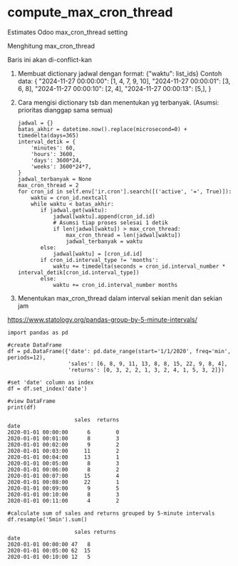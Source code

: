 # compute_max_cron_thread
Estimates Odoo max_cron_thread setting

Menghitung max_cron_thread

Baris ini akan di-conflict-kan

1. Membuat dictionary jadwal dengan format: {"waktu": list_ids}
   Contoh data:
   {
       "2024-11-27 00:00:00": [1, 4, 7, 9, 10],
       "2024-11-27 00:00:01": [3, 6, 8],
       "2024-11-27 00:00:10": [2, 4],
       "2024-11-27 00:00:13": [5,],
   }

2. Cara mengisi dictionary tsb dan menentukan yg terbanyak. (Asumsi: prioritas dianggap sama semua)
   ```
   jadwal = {}
   batas_akhir = datetime.now().replace(microsecond=0) + timedelta(days=365)
   interval_detik = {
       'minutes': 60,
       'hours': 3600,
       'days': 3600*24,
       'weeks': 3600*24*7,
   }
   jadwal_terbanyak = None
   max_cron_thread = 2
   for cron_id in self.env['ir.cron'].search([('active', '=', True)]):
       waktu = cron_id.nextcall
       while waktu < batas_akhir:
          if jadwal.get(waktu):
              jadwal[waktu].append(cron_id.id)
              # Asumsi tiap proses selesai 1 detik
              if len(jadwal[waktu]) > max_cron_thread:
                  max_cron_thread = len(jadwal[waktu])
                  jadwal_terbanyak = waktu 
          else:
              jadwal[waktu] = [cron_id.id]
          if cron_id.interval_type != 'months':
              waktu += timedelta(seconds = cron_id.interval_number * interval_detik[cron_id.interval_type])
          else:
              waktu += cron_id.interval_number months
   ```
4. Menentukan max_cron_thread dalam interval sekian menit dan sekian jam

https://www.statology.org/pandas-group-by-5-minute-intervals/
```
import pandas as pd

#create DataFrame
df = pd.DataFrame({'date': pd.date_range(start='1/1/2020', freq='min', periods=12),
                   'sales': [6, 8, 9, 11, 13, 8, 8, 15, 22, 9, 8, 4],
                   'returns': [0, 3, 2, 2, 1, 3, 2, 4, 1, 5, 3, 2]})

#set 'date' column as index
df = df.set_index('date')

#view DataFrame
print(df)

                     sales  returns
date                               
2020-01-01 00:00:00      6        0
2020-01-01 00:01:00      8        3
2020-01-01 00:02:00      9        2
2020-01-01 00:03:00     11        2
2020-01-01 00:04:00     13        1
2020-01-01 00:05:00      8        3
2020-01-01 00:06:00      8        2
2020-01-01 00:07:00     15        4
2020-01-01 00:08:00     22        1
2020-01-01 00:09:00      9        5
2020-01-01 00:10:00      8        3
2020-01-01 00:11:00      4        2

#calculate sum of sales and returns grouped by 5-minute intervals
df.resample('5min').sum()

                     sales returns
date		
2020-01-01 00:00:00	47	 8
2020-01-01 00:05:00	62	15
2020-01-01 00:10:00	12 	 5
```
